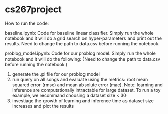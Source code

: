 # cs267project
How to run the code:

baseline.ipynb:
Code for baseline linear classifier. Simply run the whole notebook and it will do a grid search on hyper-parameters and print out the results. Need to change the path to data.csv before running the notebook.

problog_model.ipynb:
Code for our problog model. Simply run the whole notebook and it will do the following: (Need to change the path to data.csv before running the notebook.)
1. generate the .pl file for our problog model
2. run query on all songs and evaluate using the metrics: root mean squared error (rmse) and mean absolute error (mae). 
Note: learning and inference are computationally intractable for large dataset. To run a toy example, we recommand choosing a dataset size < 30
4. investiage the growth of learning and inference time as dataset size increases and plot the results
